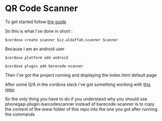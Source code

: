 # QR Code Scanner

To get started follow [the guide](https://cordova.apache.org)

So this is what i've done in short :

`$cordova create scanner biz.aldaffah.scanner Scanner`

Because i am an android user

`$cordova platform add android`

`$cordova plugin add barecode-scanner`

Then i've got the project running and displaying the index.html default page

After some Q/A in the cordova slack i've got something working with [this repo](https://github.com/phonegap/phonegap-plugin-barcodescanner)

So the only thing you have to do if you understand why you should use phonegap-plugin-barcodescanner instead of barecode-scanner is to copy the content of the www folder of this repo into the one you got after running the commands

